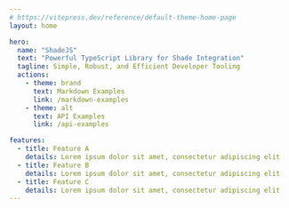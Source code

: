 ```yaml
---
# https://vitepress.dev/reference/default-theme-home-page
layout: home

hero:
  name: "ShadeJS"
  text: "Powerful TypeScript Library for Shade Integration"
  tagline: Simple, Robust, and Efficient Developer Tooling
  actions:
    - theme: brand
      text: Markdown Examples
      link: /markdown-examples
    - theme: alt
      text: API Examples
      link: /api-examples

features:
  - title: Feature A
    details: Lorem ipsum dolor sit amet, consectetur adipiscing elit
  - title: Feature B
    details: Lorem ipsum dolor sit amet, consectetur adipiscing elit
  - title: Feature C
    details: Lorem ipsum dolor sit amet, consectetur adipiscing elit
---
```


